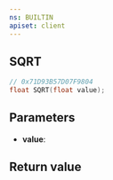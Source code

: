 ```yaml
---
ns: BUILTIN
apiset: client
---
```

## SQRT

```c
// 0x71D93B57D07F9804
float SQRT(float value);
```


## Parameters
* **value**:

## Return value

